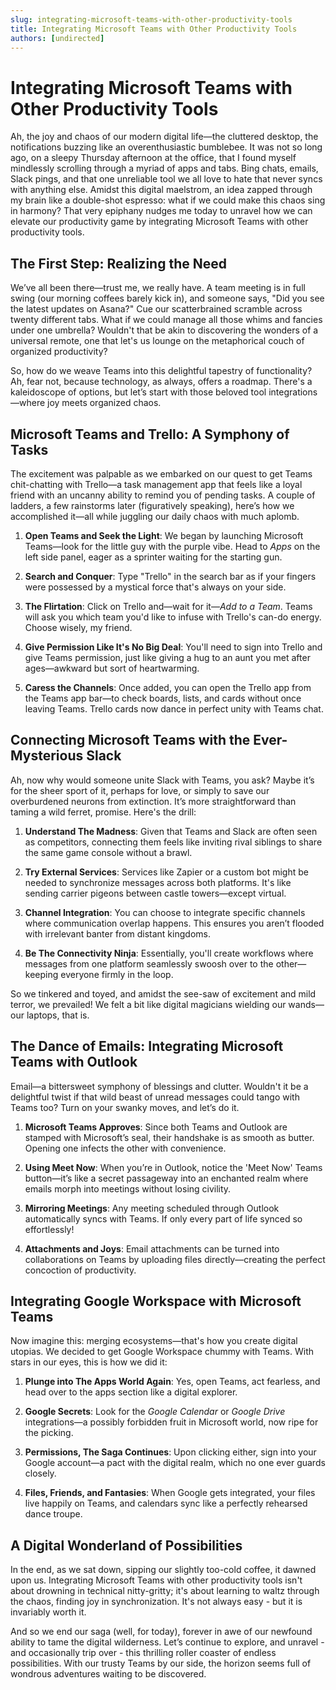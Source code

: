 ```yaml
---
slug: integrating-microsoft-teams-with-other-productivity-tools
title: Integrating Microsoft Teams with Other Productivity Tools
authors: [undirected]
---
```



# Integrating Microsoft Teams with Other Productivity Tools

Ah, the joy and chaos of our modern digital life—the cluttered desktop, the notifications buzzing like an overenthusiastic bumblebee. It was not so long ago, on a sleepy Thursday afternoon at the office, that I found myself mindlessly scrolling through a myriad of apps and tabs. Bing chats, emails, Slack pings, and that one unreliable tool we all love to hate that never syncs with anything else. Amidst this digital maelstrom, an idea zapped through my brain like a double-shot espresso: what if we could make this chaos sing in harmony? That very epiphany nudges me today to unravel how we can elevate our productivity game by integrating Microsoft Teams with other productivity tools.

## The First Step: Realizing the Need

We’ve all been there—trust me, we really have. A team meeting is in full swing (our morning coffees barely kick in), and someone says, "Did you see the latest updates on Asana?" Cue our scatterbrained scramble across twenty different tabs. What if we could manage all those whims and fancies under one umbrella? Wouldn't that be akin to discovering the wonders of a universal remote, one that let's us lounge on the metaphorical couch of organized productivity?

So, how do we weave Teams into this delightful tapestry of functionality? Ah, fear not, because technology, as always, offers a roadmap. There's a kaleidoscope of options, but let’s start with those beloved tool integrations—where joy meets organized chaos.

## Microsoft Teams and Trello: A Symphony of Tasks

The excitement was palpable as we embarked on our quest to get Teams chit-chatting with Trello—a task management app that feels like a loyal friend with an uncanny ability to remind you of pending tasks. A couple of ladders, a few rainstorms later (figuratively speaking), here’s how we accomplished it—all while juggling our daily chaos with much aplomb.

1. **Open Teams and Seek the Light**: We began by launching Microsoft Teams—look for the little guy with the purple vibe. Head to *Apps* on the left side panel, eager as a sprinter waiting for the starting gun.

2. **Search and Conquer**: Type "Trello" in the search bar as if your fingers were possessed by a mystical force that's always on your side.

3. **The Flirtation**: Click on Trello and—wait for it—*Add to a Team*. Teams will ask you which team you'd like to infuse with Trello's can-do energy. Choose wisely, my friend.

4. **Give Permission Like It's No Big Deal**: You'll need to sign into Trello and give Teams permission, just like giving a hug to an aunt you met after ages—awkward but sort of heartwarming.

5. **Caress the Channels**: Once added, you can open the Trello app from the Teams app bar—to check boards, lists, and cards without once leaving Teams. Trello cards now dance in perfect unity with Teams chat.

## Connecting Microsoft Teams with the Ever-Mysterious Slack

Ah, now why would someone unite Slack with Teams, you ask? Maybe it’s for the sheer sport of it, perhaps for love, or simply to save our overburdened neurons from extinction. It’s more straightforward than taming a wild ferret, promise. Here's the drill:

1. **Understand The Madness**: Given that Teams and Slack are often seen as competitors, connecting them feels like inviting rival siblings to share the same game console without a brawl.

2. **Try External Services**: Services like Zapier or a custom bot might be needed to synchronize messages across both platforms. It's like sending carrier pigeons between castle towers—except virtual.

3. **Channel Integration**: You can choose to integrate specific channels where communication overlap happens. This ensures you aren’t flooded with irrelevant banter from distant kingdoms.

4. **Be The Connectivity Ninja**: Essentially, you'll create workflows where messages from one platform seamlessly swoosh over to the other—keeping everyone firmly in the loop.

So we tinkered and toyed, and amidst the see-saw of excitement and mild terror, we prevailed! We felt a bit like digital magicians wielding our wands—our laptops, that is.

## The Dance of Emails: Integrating Microsoft Teams with Outlook

Email—a bittersweet symphony of blessings and clutter. Wouldn't it be a delightful twist if that wild beast of unread messages could tango with Teams too? Turn on your swanky moves, and let’s do it.

1. **Microsoft Teams Approves**: Since both Teams and Outlook are stamped with Microsoft’s seal, their handshake is as smooth as butter. Opening one infects the other with convenience.

2. **Using Meet Now**: When you’re in Outlook, notice the 'Meet Now' Teams button—it’s like a secret passageway into an enchanted realm where emails morph into meetings without losing civility.

3. **Mirroring Meetings**: Any meeting scheduled through Outlook automatically syncs with Teams. If only every part of life synced so effortlessly!

4. **Attachments and Joys**: Email attachments can be turned into collaborations on Teams by uploading files directly—creating the perfect concoction of productivity.

## Integrating Google Workspace with Microsoft Teams

Now imagine this: merging ecosystems—that's how you create digital utopias. We decided to get Google Workspace chummy with Teams. With stars in our eyes, this is how we did it:

1. **Plunge into The Apps World Again**: Yes, open Teams, act fearless, and head over to the apps section like a digital explorer.

2. **Google Secrets**: Look for the *Google Calendar* or *Google Drive* integrations—a possibly forbidden fruit in Microsoft world, now ripe for the picking.

3. **Permissions, The Saga Continues**: Upon clicking either, sign into your Google account—a pact with the digital realm, which no one ever guards closely.

4. **Files, Friends, and Fantasies**: When Google gets integrated, your files live happily on Teams, and calendars sync like a perfectly rehearsed dance troupe.

## A Digital Wonderland of Possibilities

In the end, as we sat down, sipping our slightly too-cold coffee, it dawned upon us. Integrating Microsoft Teams with other productivity tools isn't about drowning in technical nitty-gritty; it's about learning to waltz through the chaos, finding joy in synchronization. It's not always easy - but it is invariably worth it.

And so we end our saga (well, for today), forever in awe of our newfound ability to tame the digital wilderness. Let’s continue to explore, and unravel - and occasionally trip over - this thrilling roller coaster of endless possibilities. With our trusty Teams by our side, the horizon seems full of wondrous adventures waiting to be discovered.